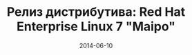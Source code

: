---
layout: post
title: "Релиз дистрибутива: Red Hat Enterprise Linux 7 \"Maipo\""
date: 2014-06-10   
---